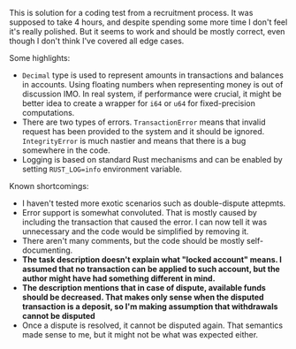 This is solution for a coding test from a recruitment process. It was supposed to take 4 hours, and despite spending some more time I don't feel it's really polished. But it seems to work and should be mostly correct, even though I don't think I've covered all edge cases.

Some highlights:

- `Decimal` type is used to represent amounts in transactions and balances in accounts. Using floating numbers when representing money is out of discussion IMO. In real system, if performance were crucial, it might be better idea to create a wrapper for `i64` or `u64` for fixed-precision computations.
- There are two types of errors. `TransactionError` means that invalid request has been provided to the system and it should be ignored. `IntegrityError` is much nastier and means that there is a bug somewhere in the code.
- Logging is based on standard Rust mechanisms and can be enabled by setting `RUST_LOG=info` environment variable.


Known shortcomings:

- I haven't tested more exotic scenarios such as double-dispute attepmts.
- Error support is somewhat convoluted. That is mostly caused by including the transaction that caused the error. I can now tell it was unnecessary and the code would be simplified by removing it.
- There aren't many comments, but the code should be mostly self-documenting.
- **The task description doesn't explain what "locked account" means. I assumed that no transaction can be applied to such account, but the author might have had something different in mind.** 
- **The description mentions that in case of dispute, available funds should be decreased. That makes only sense when the disputed transaction is a deposit, so I'm making assumption that withdrawals cannot be disputed**
- Once a dispute is resolved, it cannot be disputed again. That semantics made sense to me, but it might not be what was expected either.
